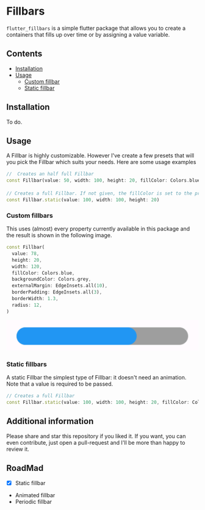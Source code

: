 <!--
This README describes the package. If you publish this package to pub.dev,
this README's contents appear on the landing page for your package.

For information about how to write a good package README, see the guide for
[writing package pages](https://dart.dev/guides/libraries/writing-package-pages).

For general information about developing packages, see the Dart guide for
[creating packages](https://dart.dev/guides/libraries/create-library-packages)
and the Flutter guide for
[developing packages and plugins](https://flutter.dev/developing-packages).
-->
# Fillbars

`flutter_fillbars` is a simple flutter package that allows you to create a containers 
that fills up over time or by assigning a value variable.

## Contents

- [Installation](#installation)
- [Usage](#usage)
  - [Custom fillbar](#custom-fillbars)
  - [Static fillbar](#static-fillbars)


## Installation

To do.

## Usage

A Fillbar is highly customizable. However I've create a few presets that will you pick the Fillbar which suits your needs. Here are some usage examples

```dart
//  Creates an half full Fillbar
const Fillbar(value: 50, width: 100, height: 20, fillColor: Colors.blue,)

// Creates a full Fillbar. If not given, the fillColor is set to the primary color.
const Fillbar.static(value: 100, width: 100, height: 20)
```

### Custom fillbars

This uses (almost) every property currently available in this package and the result is shown in the following image.

```dart
const Fillbar(
  value: 78,
  height: 20,
  width: 120,
  fillColor: Colors.blue,
  backgroundColor: Colors.grey,
  externalMargin: EdgeInsets.all(10),
  borderPadding: EdgeInsets.all(3),
  borderWidth: 1.3,
  radius: 12,
)
```

![A custom Fillbar](assets/img.png)

### Static fillbars

A static Fillbar the simplest type of Fillbar: it doesn't need an animation. Note that a value is required to be passed.

```dart
// Creates a full Fillbar
const Fillbar.static(value: 100, width: 100, height: 20, fillColor: Colors.amber)
```

## Additional information

Please share and star this repository if you liked it. 
If you want, you can even contribute, just open a pull-request and I'll be more than happy to review it.

## RoadMad

- [X] Static fillbar
- Animated fillbar
- Periodic fillbar